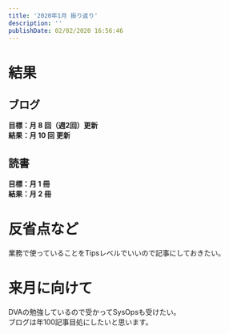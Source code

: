 ```yaml
---
title: '2020年1月 振り返り'
description: ''
publishDate: 02/02/2020 16:56:46
---
```


<h1>結果</h1>

<h2>ブログ</h2>

<p><strong>目標：月 8 回（週2回）更新</strong><br />
<strong>結果：月 10 回 更新</strong></p>

<h2>読書</h2>

<p><strong>目標：月 1 冊</strong><br />
<strong>結果：月 2 冊</strong></p>

<h1>反省点など</h1>

<p>業務で使っていることをTipsレベルでいいので記事にしておきたい。</p>

<h1>来月に向けて</h1>

<p>DVAの勉強しているので受かってSysOpsも受けたい。<br />
ブログは年100記事目処にしたいと思います。</p>
